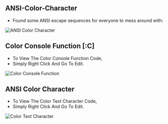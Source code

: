 ## ANSI-Color-Character







- Found some ANSI escape sequences for everyone to mess around with:

![ANSI Color Character](https://github.com/user-attachments/assets/94e120a1-2f08-4bf7-bd93-8277e4bad41e)








## Color Console Function [:C]



- To View The Color Console Function Code,
- Simply Right Click And Go To Edit.

![Color Console Function](https://github.com/user-attachments/assets/cb04cb08-3912-4fdf-88b9-97e7eabfeae9)









## ANSI Color Character



- To View The Color Text Character Code,
- Simply Right Click And Go To Edit.

![Color Text Character](https://github.com/user-attachments/assets/a3211a54-670a-4fe7-945a-127c9cc924e5)








##
